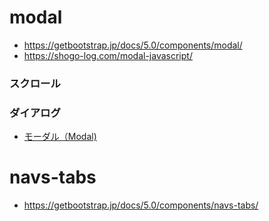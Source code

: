 # modal
- https://getbootstrap.jp/docs/5.0/components/modal/
- https://shogo-log.com/modal-javascript/
### スクロール

### ダイアログ


- [モーダル（Modal)](https://bootstrap-guide.com/components/modal)


# navs-tabs
- https://getbootstrap.jp/docs/5.0/components/navs-tabs/
